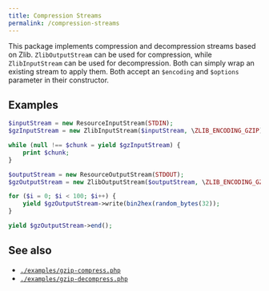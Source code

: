 ```yaml
---
title: Compression Streams
permalink: /compression-streams
---
```

This package implements compression and decompression streams based on Zlib. `ZlibOutputStream` can be used for compression, while `ZlibInputStream` can be used for decompression. Both can simply wrap an existing stream to apply them. Both accept an `$encoding` and `$options` parameter in their constructor.

## Examples

```php
$inputStream = new ResourceInputStream(STDIN);
$gzInputStream = new ZlibInputStream($inputStream, \ZLIB_ENCODING_GZIP);

while (null !== $chunk = yield $gzInputStream) {
    print $chunk;
}
```

```php
$outputStream = new ResourceOutputStream(STDOUT);
$gzOutputStream = new ZlibOutputStream($outputStream, \ZLIB_ENCODING_GZIP);

for ($i = 0; $i < 100; $i++) {
    yield $gzOutputStream->write(bin2hex(random_bytes(32));
}

yield $gzOutputStream->end();
```

## See also

 * [`./examples/gzip-compress.php`](https://github.com/amphp/byte-stream/blob/master/examples/gzip-compress.php)
 * [`./examples/gzip-decompress.php`](https://github.com/amphp/byte-stream/blob/master/examples/gzip-compress.php)
